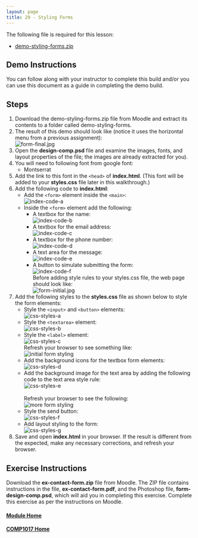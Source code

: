 ```yaml
---
layout: page
title: 29 - Styling Forms
---
```

The following file is required for this lesson:
* [demo-styling-forms.zip](files/demo-styling-forms.zip)

## Demo Instructions
You can follow along with your instructor to complete this build and/or you can use this document as a guide in completing the demo build.

## Steps
1. Download the demo-styling-forms.zip file from Moodle and extract its contents to a folder called demo-styling-forms.
2. The result of this demo should look like (notice it uses the horizontal menu from a previous assignment):<br>
![form-final.jpg](files/form-final.jpg)
3. Open the **design-comp.psd** file and examine the images, fonts, and layout properties of the file; the images are already extracted for you).
4. You will need to following font from google font:
    *  Montserrat
5. Add the link to this font in the `<head>` of **index.html**. (This font will be added to your **styles.css** file later in this walkthrough.)
6. Add the following code to **index.html**:
    *  Add the `<form>` element inside the `<main>`:<br>
       ![index-code-a](files/index-code-a.jpg)
    *  Inside the `<form>` element add the following:
        *  A textbox for the name:<br>
           ![index-code-b](files/index-code-b.jpg)
        *  A textbox for the email address:<br>
           ![index-code-c](files/index-code-c.jpg)
        *  A textbox for the phone number:<br>
           ![index-code-d](files/index-code-d.jpg)
        *  A text area for the message:<br>
           ![index-code-e](files/index-code-e.jpg)
        *  A button to simulate submitting the form:<br>
           ![index-code-f](files/index-code-f.jpg)<br>
    Before adding style rules to your styles.css file, the web page should look like:<br>
![form-initial.jpg](files/form-initial.jpg)
7. Add the following styles to the **styles.css** file as shown below to style the form elements:
    *  Style the `<input>` and `<button>` elements:<br>
       ![css-styles-a](files/css-styles-a.jpg)
    *  Style the `<textarea>` element:<br>
       ![css-styles-b](files/css-styles-b.jpg)
    *  Style the `<label>` element:<br>
       ![css-styles-c](files/css-styles-c.jpg)
        <br>
        Refresh your browser to see something like:<br>
        <img src="files/form-step-2.jpg" alt="initial form styling"><br>
    *  Add the background icons for the textbox form elements:<br>
       ![css-styles-d](files/css-styles-d.jpg)
    *  Add the background image for the text area by adding the following code to the text area style rule:<br>
       ![css-styles-e](files/css-styles-e.jpg)
        <br><br>Refresh your browser to see the following:<br>
        <img src="files/form-step-3.jpg" alt="more form styling"><br>
    *  Style the send button:<br>
       ![css-styles-f](files/css-styles-f.jpg)
    *  Add layout styling to the form:<br>
       ![css-styles-g](files/css-styles-g.jpg)
8. Save and open **index.html** in your browser. If the result is different from the expected, make any necessary corrections, and refresh your browser.

## Exercise Instructions
Download the **ex-contact-form.zip** file from Moodle. The ZIP file contains instructions in the file, **ex-contact-form.pdf**, and the Photoshop file, **form-design-comp.psd**, which will aid you in completing this exercise. Complete this exercise as per the instructions on Moodle.

#### [Module Home](../)
#### [COMP1017 Home](../../)